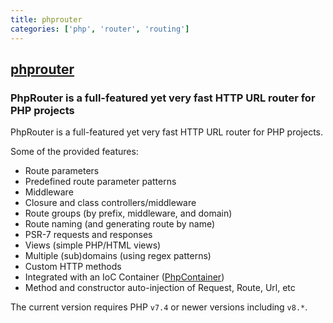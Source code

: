 ```yaml
---
title: phprouter
categories: ['php', 'router', 'routing']
---
```

## [phprouter](https://github.com/miladrahimi/phprouter)

### PhpRouter is a full-featured yet very fast HTTP URL router for PHP projects


PhpRouter is a full-featured yet very fast HTTP URL router for PHP projects.

Some of the provided features:
* Route parameters
* Predefined route parameter patterns
* Middleware
* Closure and class controllers/middleware
* Route groups (by prefix, middleware, and domain)
* Route naming (and generating route by name)
* PSR-7 requests and responses
* Views (simple PHP/HTML views)
* Multiple (sub)domains (using regex patterns)
* Custom HTTP methods
* Integrated with an IoC Container ([PhpContainer](https://github.com/miladrahimi/phpcontainer))
* Method and constructor auto-injection of Request, Route, Url, etc

The current version requires PHP `v7.4` or newer versions including `v8.*`.
